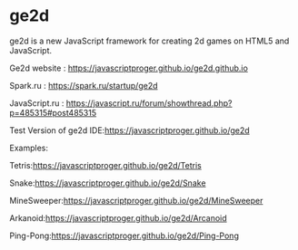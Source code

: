 # ge2d
ge2d is a new JavaScript framework for creating 2d games on HTML5 and JavaScript.

Ge2d website : https://javascriptproger.github.io/ge2d.github.io

Spark.ru : https://spark.ru/startup/ge2d

JavaScript.ru : https://javascript.ru/forum/showthread.php?p=485315#post485315

Test Version of ge2d IDE:https://javascriptproger.github.io/ge2d

Examples:

Tetris:https://javascriptproger.github.io/ge2d/Tetris

Snake:https://javascriptproger.github.io/ge2d/Snake

MineSweeper:https://javascriptproger.github.io/ge2d/MineSweeper

Arkanoid:https://javascriptproger.github.io/ge2d/Arcanoid

Ping-Pong:https://javascriptproger.github.io/ge2d/Ping-Pong
